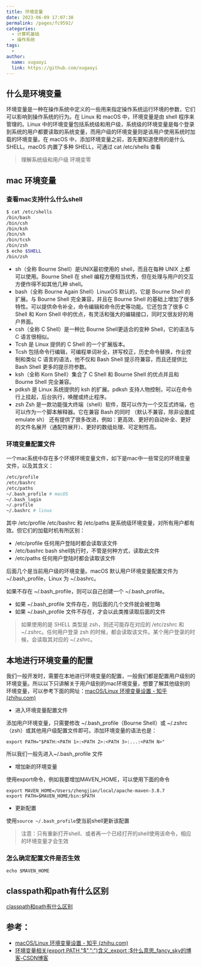 ```yaml
---
title: 环境变量
date: 2023-06-09 17:07:38
permalink: /pages/fc9592/
categories:
  - 计算机基础
  - 操作系统
tags:
  - 
author: 
  name: xugaoyi
  link: https://github.com/xugaoyi
---
```



## 什么是环境变量

环境变量是一种在操作系统中定义的一些用来指定操作系统运行环境的参数，它们可以影响到操作系统的行为。在 Linux 和 macOS 中，环境变量是由 shell 程序来管理的。Linux 中的环境变量包括系统级和用户级，系统级的环境变量是每个登录到系统的用户都要读取的系统变量，而用户级的环境变量则是该用户使用系统时加载的环境变量。在 macOS 中，添加环境变量之前，首先要知道使用的是什么 SHELL。macOS 内置了多种 SHELL，可通过 cat /etc/shells 查看

> 理解系统级和用户级 环境变零



## mac 环境变量



### 查看mac支持什么什么shell

```bash
$ cat /etc/shells
/bin/bash
/bin/csh
/bin/ksh
/bin/sh
/bin/tcsh
/bin/zsh
$ echo $SHELL
/bin/zsh
```

- sh（全称 Bourne Shell）是UNIX最初使用的 shell，而且在每种 UNIX 上都可以使用。Bourne Shell 在 shell 编程方便相当优秀，但在处理与用户的交互方便作得不如其他几种 shell。
- bash（全称 Bourne Again Shell）LinuxOS 默认的，它是 Bourne Shell 的扩展。与 Bourne Shell 完全兼容，并且在 Bourne Shell 的基础上增加了很多特性。可以提供命令补全，命令编辑和命令历史等功能。它还包含了很多 C Shell 和 Korn Shell 中的优点，有灵活和强大的编辑接口，同时又很友好的用户界面。
- csh（全称 C Shell）是一种比 Bourne Shell更适合的变种 Shell，它的语法与 C 语言很相似。
- Tcsh 是 Linux 提供的 C Shell 的一个扩展版本。
- Tcsh 包括命令行编辑，可编程单词补全，拼写校正，历史命令替换，作业控制和类似 C 语言的语法，他不仅和 Bash Shell 提示符兼容，而且还提供比 Bash Shell 更多的提示符参数。
- ksh（全称 Korn Shell）集合了 C Shell 和 Bourne Shell 的优点并且和 Bourne Shell 完全兼容。
- pdksh 是 Linux 系统提供的 ksh 的扩展。pdksh 支持人物控制，可以在命令行上挂起，后台执行，唤醒或终止程序。
- zsh Zsh 是一款功能强大终端（shell）软件，既可以作为一个交互式终端，也可以作为一个脚本解释器。它在兼容 Bash 的同时 （默认不兼容，除非设置成 emulate sh） 还有提供了很多改进，例如：更高效、更好的自动补全、更好的文件名展开（通配符展开）、更好的数组处理、可定制性高。



### 环境变量配置文件

一个mac系统中存在多个环境环境变量文件，如下是mac中一些常见的环境变量文件，以及其含义：

```bash
/etc/profile
/etc/bashrc
/etc/paths 
~/.bash_profile # macOS
~/.bash_login 
~/.profile 
~/.bashrc # linux
```

其中 /etc/profile /etc/bashrc 和 /etc/paths 是系统级环境变量，对所有用户都有效。但它们的加载时机有所区别：

- /etc/profile 任何用户登陆时都会读取该文件
- /etc/bashrc bash shell执行时，不管是何种方式，读取此文件
- /etc/paths 任何用户登陆时都会读取该文件

后面几个是当前用户级的环境变量。macOS 默认用户环境变量配置文件为 ~/.bash_profile，Linux 为 ~/.bashrc。

如果不存在 ~/.bash_profile，则可以自己创建一个 ~/.bash_profile。

- 如果 ~/.bash_profile 文件存在，则后面的几个文件就会被忽略
- 如果 ~/.bash_profile 文件不存在，才会以此类推读取后面的文件

>  如果使用的是 SHELL 类型是 zsh，则还可能存在对应的 /etc/zshrc 和 ~/.zshrc。任何用户登录 zsh 的时候，都会读取该文件。某个用户登录的时候，会读取其对应的 ~/.zshrc。





## 本地进行环境变量的配置

我们一般开发时，需要在本地进行环境变量的配置，一般我们都是配置用户级别的环境变量。所以以下只讲解关于用户级别的mac环境变量，想要了解其他级别的环境变量，可以参考下面的网址：[macOS/Linux 环境变量设置 - 知乎 (zhihu.com)](https://zhuanlan.zhihu.com/p/25976099)



- 进入环境变量配置文件

添加用户环境变量，只需要修改 ~/.bash_profile（Bourne Shell）或 ~/.zshrc（zsh）或其他用户级配置文件即可。添加环境变量的语法也是：

```text
export PATH="$PATH:<PATH 1>:<PATH 2>:<PATH 3>:...:<PATH N>"
```

所以我们一般先进入~/.bash_profile 文件

- 增加新的环境变量

使用export命令，例如我要增加MAVEN_HOME，可以使用下面的命令

```shell
export MAVEN_HOME=/Users/zhengjian/local/apache-maven-3.8.7
export PATH=$MAVEN_HOME/bin:$PATH
```

- 更新配置

使用`source ~/.bash_profile`使当前shell更新该配置

> 注意：只有重新打开shell、或者再一个已经打开的shell使用该命令，相应的环境变量才会生效



### 怎么确定配置文件是否生效

`echo $MAVEN_HOME`



## classpath和path有什么区别

[classpath和path有什么区别](https://www.cnblogs.com/williamjie/p/9498083.html)









## 参考：

- [macOS/Linux 环境变量设置 - 知乎 (zhihu.com)](https://zhuanlan.zhihu.com/p/25976099)
- [环境变量相关(export,PATH,"$",":")含义_export :$什么意思_fancy_sky的博客-CSDN博客](https://blog.csdn.net/jiangnanyidiao/article/details/23437067)













